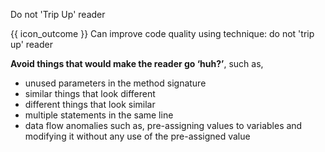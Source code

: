 <span id="title">Do not 'Trip Up' reader</span>

<span id="prereqs"></span>

<span id="outcomes">{{ icon_outcome }} Can improve code quality using technique: do not 'trip up' reader </span>

<div id="body">

**Avoid things that would make the reader go ‘huh?’**, such as,

* unused parameters in the method signature
* similar things that look different
* different things that look similar
* multiple statements in the same line
* data flow anomalies such as, pre-assigning values to variables and modifying it without any use of the pre-assigned value

</div>

<div id="extras">
</div>
